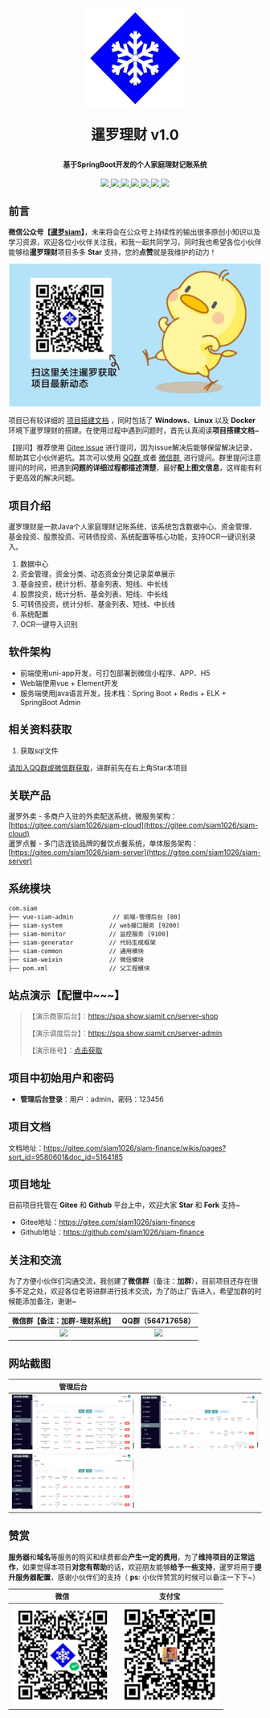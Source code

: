 <p align=center>
  <a href="http://www.siamit.cn">
    <img src="./doc/images/gitee/logo.png" alt="暹罗理财" style="width:200px;height:200px">
  </a>
</p>

<h1 align="center" style="margin: 30px 0 30px; font-weight: bold;">暹罗理财 v1.0</h1>
<h4 align="center">基于SpringBoot开发的个人家庭理财记账系统</h4>

<p align="center">
<a target="_blank" href="https://gitee.com/siam1026/siam-finance">
    	<img src="https://img.shields.io/hexpm/l/plug.svg" ></img>
		<img src="https://img.shields.io/badge/JDK-1.8+-green.svg" ></img>
        <img src="https://img.shields.io/badge/nodejs-14.x-green" ></img>
        <img src="https://img.shields.io/badge/springboot-2.2.2.RELEASE-green" ></img>
        <img src="https://img.shields.io/badge/vue-2.5.17-green" ></img>
        <img src="https://img.shields.io/badge/swagger-3.0.0-brightgreen" ></img>
        <img src="https://img.shields.io/badge/mybatis--plus-3.1.2-green" ></img>
</a></p>


##  前言

**微信公众号【[暹罗siam](https://gitee.com/siam1026/siam-finance/raw/master/doc/images/wechat/公众号.jpg)】**，未来将会在公众号上持续性的输出很多原创小知识以及学习资源，欢迎各位小伙伴关注我，和我一起共同学习，同时我也希望各位小伙伴能够给**暹罗理财**项目多多 **Star** 支持，您的**点赞**就是我维护的动力！

<p align=center>
    <img src="./doc/images/wechat/公众号.jpg" width="500" />
</p>

项目已有较详细的 [项目搭建文档](https://gitee.com/siam1026/siam-finance/wikis/pages?sort_id=9187815&doc_id=4850414) ，同时包括了 **Windows**、**Linux** 以及 **Docker** 环境下暹罗理财的搭建。在使用过程中遇到问题时，首先认真阅读**项目搭建文档**~

【提问】推荐使用 [Gitee issue](https://gitee.com/siam1026/siam-finance/issues) 进行提问，因为issue解决后能够保留解决记录，帮助其它小伙伴避坑。其次可以使用 <a href="https://gitee.com/siam1026/siam-finance#关注和交流">QQ群 </a>  或者 <a href="https://gitee.com/siam1026/siam-finance#关注和交流">微信群 </a> 进行提问。群里提问注意提问的时间，把遇到**问题的详细过程都描述清楚**，最好**配上图文信息**，这样能有利于更高效的解决问题。

## 项目介绍

暹罗理财是一款Java个人家庭理财记账系统，该系统包含数据中心、资金管理、基金投资、股票投资、可转债投资、系统配置等核心功能，支持OCR一键识别录入。

1. 数据中心
2. 资金管理，资金分类、动态资金分类记录菜单展示
3. 基金投资，统计分析、基金列表、短线、中长线
4. 股票投资，统计分析、基金列表、短线、中长线
5. 可转债投资，统计分析、基金列表、短线、中长线
6. 系统配置
7. OCR一键导入识别


## 软件架构

* 前端使用uni-app开发，可打包部署到微信小程序、APP、H5
* Web端使用vue + Element开发
* 服务端使用java语言开发，技术栈：Spring Boot + Redis + ELK + SpringBoot Admin

## 相关资料获取

1. 获取sql文件

[请加入QQ群或微信群获取](https://gitee.com/siam1026/siam-finance#关注和交流)，进群前先在右上角Star本项目

## 关联产品
暹罗外卖 - 多商户入驻的外卖配送系统，微服务架构：[https://gitee.com/siam1026/siam-cloud](https://gitee.com/siam1026/siam-cloud)  
暹罗点餐 - 多门店连锁品牌的餐饮点餐系统，单体服务架构：[https://gitee.com/siam1026/siam-server](https://gitee.com/siam1026/siam-server)


## 系统模块

~~~
com.siam     
├── vue-siam-admin           // 前端-管理后台 [80]
├── siam-system             // web接口服务 [9200]
├── siam-monitor            // 监控服务 [9100]
├── siam-generator          // 代码生成框架
├── siam-common             // 通用模块
├── siam-weixin             // 微信模块
├── pom.xml                 // 父工程模块
~~~


## 站点演示【配置中~~~】

> 【演示商家后台】：https://spa.show.siamit.cn/server-shop
>
> 【演示调度后台】：https://spa.show.siamit.cn/server-admin
>
> 【演示账号】：[点击获取](https://gitee.com/siam1026/siam-finance/raw/master/doc/images/wechat/公众号_演示账号.png)
>

## 项目中初始用户和密码
- **管理后台登录**：用户：admin，密码：123456

## 项目文档

文档地址：https://gitee.com/siam1026/siam-finance/wikis/pages?sort_id=9580601&doc_id=5164185

## 项目地址

目前项目托管在 **Gitee** 和 **Github** 平台上中，欢迎大家 **Star** 和 **Fork** 支持~

- Gitee地址：https://gitee.com/siam1026/siam-finance
- Github地址：https://github.com/siam1026/siam-finance


## 关注和交流

为了方便小伙伴们沟通交流，我创建了**微信群**（备注：**加群**），目前项目还存在很多不足之处，欢迎各位老哥进群进行技术交流，为了防止广告进入，希望加群的时候能添加备注，谢谢~

|                   微信群【备注：加群-理财系统】                   | QQ群（564717658）                       |
| :------------------------------------------------------: | :------------------------------------------------------: |
| <img src="https://gitee.com/siam1026/siam-finance/raw/master/doc/images/wechat/添加暹罗.jpg" width="200" /> | <img src="https://gitee.com/siam1026/siam-finance/raw/master/doc/images/qq/qqGroup2.jpg" width="200" /> |


## 网站截图

|                        管理后台                         |                                                       |
| :----------------------------------------------------: | :---------------------------------------------------: |
|      ![image text](./doc/images/vue-admin/fundTotalList.png)       |    ![image text](./doc/images/vue-admin/stockTotalList.png)    |
|      ![image text](./doc/images/vue-admin/convertibleBondTotalList.png)       |      |



## 赞赏

**服务器**和**域名**等服务的购买和续费都会**产生一定的费用**，为了**维持项目的正常运作**，如果觉得本项目**对您有帮助**的话，欢迎朋友能够**给予一些支持**，暹罗将用于**提升服务器配置**，感谢小伙伴们的支持（ **ps**: 小伙伴赞赏的时候可以备注一下下~）

|                       微信                       |                      支付宝                       |
| :----------------------------------------------: | :-----------------------------------------------: |
| <img src="./doc/images/wechat/wx_payment.png" width="200" /> | <img src="./doc/images/wechat/zfb_payment.png" width="200" /> |


